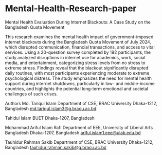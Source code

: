 # Mental-Health-Research-paper

Mental Health Evaluation During Internet Blackouts: A Case Study on the Bangladesh Quota Movement



This research examines the mental health impact of government-imposed internet blackouts during the Bangladesh Quota Movement of July 2024, which disrupted communication, financial transactions, and access to vital services. Using a 20-question survey completed by 192 participants, the study analyzed disruptions in internet use for academics, work, social media, and entertainment, categorizing stress levels from no stress to extreme stress. Findings reveal that the blackout significantly disrupted daily routines, with most participants experiencing moderate to extreme psychological distress. The study emphasizes the need for mental health support during internet shutdowns, particularly in low- and middle-income countries, and highlights the potential long-term emotional and societal challenges of such crises.



Authors
Md. Tariqul Islam
Department of CSE, BRAC University
Dhaka-1212, Bangladesh
md.tariqul.islam3@g.bracu.ac.bd


Tahidul Islam
BUET
Dhaka-1207, Bangladesh


Mohammad Ariful Islam Rafi
Department of EEE, University of Liberal Arts Bangladesh
Dhaka-1207, Bangladesh
ariful.islam1.eee@ulab.edu.bd


Tauhidur Rahman Sakib
Department of CSE, BRAC University
Dhaka-1212, Bangladesh
tauhidur.rahman.sakib@g.bracu.ac.bd



